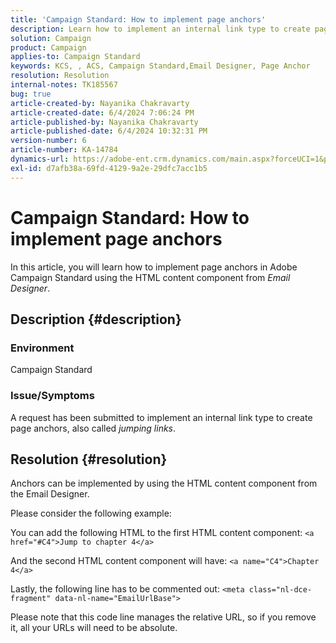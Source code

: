 ```yaml
---
title: 'Campaign Standard: How to implement page anchors'
description: Learn how to implement an internal link type to create page anchors, also called jumping links, in Campaign Standard.
solution: Campaign
product: Campaign
applies-to: Campaign Standard
keywords: KCS, , ACS, Campaign Standard,Email Designer, Page Anchor
resolution: Resolution
internal-notes: TK185567
bug: true
article-created-by: Nayanika Chakravarty
article-created-date: 6/4/2024 7:06:24 PM
article-published-by: Nayanika Chakravarty
article-published-date: 6/4/2024 10:32:31 PM
version-number: 6
article-number: KA-14784
dynamics-url: https://adobe-ent.crm.dynamics.com/main.aspx?forceUCI=1&pagetype=entityrecord&etn=knowledgearticle&id=57129288-a522-ef11-840a-002248092444
exl-id: d7afb38a-69fd-4129-9a2e-29dfc7acc1b5
---
```

# Campaign Standard: How to implement page anchors


In this article, you will learn how to implement page anchors in Adobe Campaign Standard using the HTML content component from *Email Designer*.

## Description {#description}


### <b>Environment</b>

Campaign Standard

### <b>Issue/Symptoms</b>

A request has been submitted to implement an internal link type to create page anchors, also called *jumping links*.


## Resolution {#resolution}


Anchors can be implemented by using the HTML content component from the Email Designer.

Please consider the following example:

You can add the following HTML to the first HTML content component:
`<a href="#C4">Jump to chapter 4</a>`

And the second HTML content component will have:
`<a name="C4">Chapter 4</a>`

Lastly, the following line has to be commented out:
`<meta class="nl-dce-fragment" data-nl-name="EmailUrlBase">`

Please note that this code line manages the relative URL, so if you remove it, all your URLs will need to be absolute.
